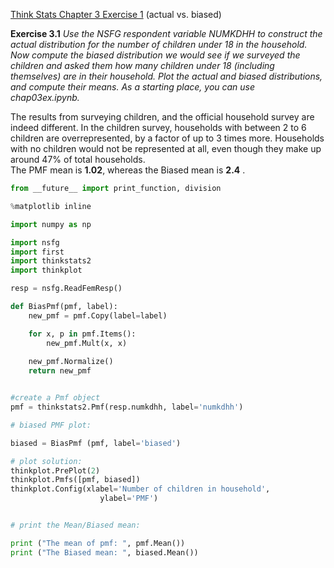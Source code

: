 [Think Stats Chapter 3 Exercise 1](http://greenteapress.com/thinkstats2/html/thinkstats2004.html#toc31) (actual vs. biased)

**Exercise 3.1** *Use the NSFG respondent variable NUMKDHH to construct the actual distribution for the number of children under 18 in the household.
Now compute the biased distribution we would see if we surveyed the children and asked them how many children under 18 (including themselves) are in their household.
Plot the actual and biased distributions, and compute their means. As a starting place, you can use chap03ex.ipynb.*

The results from surveying children, and the official household survey are indeed different. In the children survey, households with between 2 to 6 children are overrepresented, by a factor of up to 3 times more. Households with no children would not be represented at all, even though they make up around 47% of total households.  
The PMF mean is **1.02**, whereas the Biased mean is **2.4** .

```python
from __future__ import print_function, division

%matplotlib inline

import numpy as np

import nsfg
import first
import thinkstats2
import thinkplot

resp = nsfg.ReadFemResp()

def BiasPmf(pmf, label):
    new_pmf = pmf.Copy(label=label)

    for x, p in pmf.Items():
        new_pmf.Mult(x, x)
        
    new_pmf.Normalize()
    return new_pmf


#create a Pmf object
pmf = thinkstats2.Pmf(resp.numkdhh, label='numkdhh')

# biased PMF plot:

biased = BiasPmf (pmf, label='biased')

# plot solution:
thinkplot.PrePlot(2)
thinkplot.Pmfs([pmf, biased])
thinkplot.Config(xlabel='Number of children in household',
                    ylabel='PMF')


# print the Mean/Biased mean:

print ("The mean of pmf: ", pmf.Mean())
print ("The Biased mean: ", biased.Mean())


```
